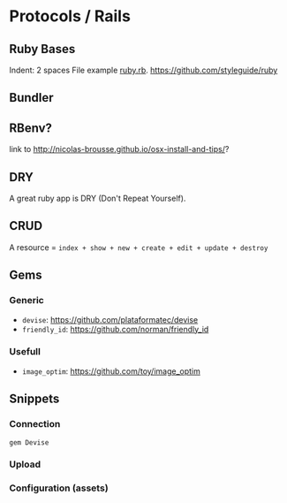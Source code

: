 # Protocols / Rails


## Ruby Bases

Indent: 2 spaces
File example [ruby.rb](../examples/ruby.rb).
https://github.com/styleguide/ruby


## Bundler


## RBenv?

link to http://nicolas-brousse.github.io/osx-install-and-tips/?

## DRY

A great ruby app is DRY (Don't Repeat Yourself).

## CRUD

A resource = `index + show + new + create + edit + update + destroy`

## Gems

### Generic

* `devise`: https://github.com/plataformatec/devise
* `friendly_id`: https://github.com/norman/friendly_id

### Usefull

* `image_optim`: https://github.com/toy/image_optim

## Snippets

### Connection

`gem Devise`

### Upload

### Configuration (assets)
